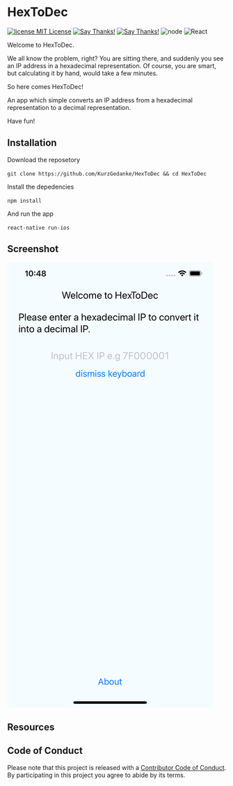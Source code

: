 # HexToDec

[![license MIT License](https://img.shields.io/github/license/mashape/apistatus.svg)](https://github.com/KurzGedanke/HexToDec/blob/master/LICENSE)
[![Say Thanks!](https://img.shields.io/badge/Donate-💵-purple.svg)](https://blog.kurzgedanke.me/donate/)
[![Say Thanks!](https://img.shields.io/badge/Say%20Thanks-🐿️-lightgrey.svg)](https://saythanks.io/to/KurzGedanke)
![node](https://img.shields.io/badge/node-10.0.0-orange.svg)
![React](https://img.shields.io/badge/React%20Native-0.60-orange.svg)

Welcome to HexToDec.

We all know the problem, right? You are sitting there, and suddenly you see an IP address in a hexadecimal representation. Of course, you are smart, but calculating it by hand, would take a few minutes. 

So here comes HexToDec! 

An app which simple converts an IP address from a hexadecimal representation to a decimal representation.

Have fun!

## Installation

Download the reposetory

`git clone https://github.com/KurzGedanke/HexToDec && cd HexToDec` 

Install the depedencies

`npm install`

And run the app

`react-native run-ios`

## Screenshot

![v1](https://raw.githubusercontent.com/KurzGedanke/HexToDec/master/design/Screenshots/iPhoneXs_Max/v1/Simulator%20Screen%20Shot%20-%20iPhone%20Xs%20Max%20-%202019-07-03%20at%2022.48.09.png)

## Resources

## Code of Conduct

Please note that this project is released with a [Contributor Code of Conduct](CODE-OF-CONDUCT.md). By participating in this project you agree to abide by its terms.
